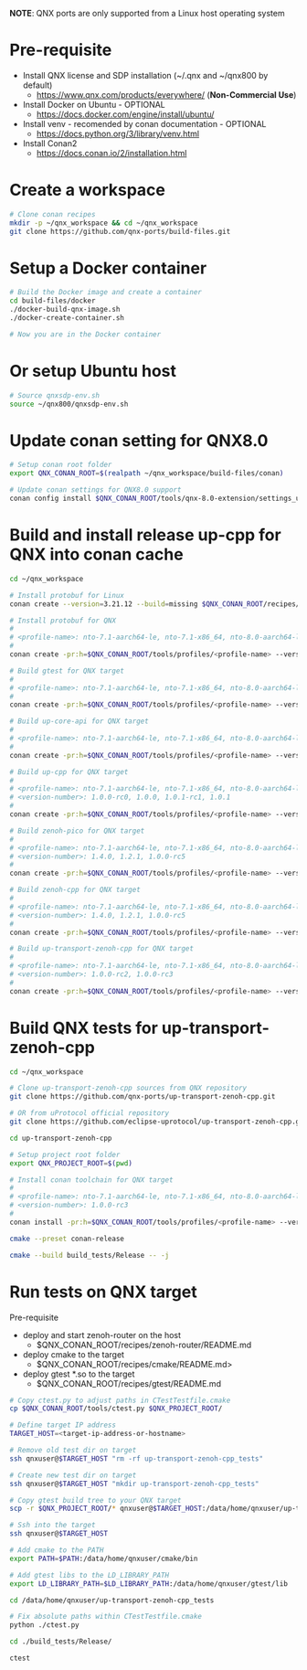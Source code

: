 **NOTE**: QNX ports are only supported from a Linux host operating system


# Pre-requisite

* Install QNX license and SDP installation (~/.qnx and ~/qnx800 by default)
  - https://www.qnx.com/products/everywhere/ (**Non-Commercial Use**)
* Install Docker on Ubuntu - OPTIONAL
  - https://docs.docker.com/engine/install/ubuntu/
* Install venv - recomended by conan documentation - OPTIONAL
  - https://docs.python.org/3/library/venv.html
* Install Conan2
  - https://docs.conan.io/2/installation.html

# Create a workspace

```bash
# Clone conan recipes
mkdir -p ~/qnx_workspace && cd ~/qnx_workspace
git clone https://github.com/qnx-ports/build-files.git
```

# Setup a Docker container
```bash
# Build the Docker image and create a container
cd build-files/docker
./docker-build-qnx-image.sh
./docker-create-container.sh

# Now you are in the Docker container
```

# Or setup Ubuntu host
```bash
# Source qnxsdp-env.sh
source ~/qnx800/qnxsdp-env.sh
```

# Update conan setting for QNX8.0
```bash
# Setup conan root folder
export QNX_CONAN_ROOT=$(realpath ~/qnx_workspace/build-files/conan)

# Update conan settings for QNX8.0 support
conan config install $QNX_CONAN_ROOT/tools/qnx-8.0-extension/settings_user.yml
```

# Build and install release up-cpp for QNX into conan cache

```bash
cd ~/qnx_workspace

# Install protobuf for Linux
conan create --version=3.21.12 --build=missing $QNX_CONAN_ROOT/recipes/protobuf/all

# Install protobuf for QNX
#
# <profile-name>: nto-7.1-aarch64-le, nto-7.1-x86_64, nto-8.0-aarch64-le, nto-8.0-x86_64
#
conan create -pr:h=$QNX_CONAN_ROOT/tools/profiles/<profile-name> --version=3.21.12 --build=missing $QNX_CONAN_ROOT/recipes/protobuf/all

# Build gtest for QNX target
#
# <profile-name>: nto-7.1-aarch64-le, nto-7.1-x86_64, nto-8.0-aarch64-le, nto-8.0-x86_64
#
conan create -pr:h=$QNX_CONAN_ROOT/tools/profiles/<profile-name> --version=1.14.0 $QNX_CONAN_ROOT/recipes/gtest/all

# Build up-core-api for QNX target
#
# <profile-name>: nto-7.1-aarch64-le, nto-7.1-x86_64, nto-8.0-aarch64-le, nto-8.0-x86_64
#
conan create -pr:h=$QNX_CONAN_ROOT/tools/profiles/<profile-name> --version=1.6.0-alpha2 $QNX_CONAN_ROOT/recipes/up-core-api/release

# Build up-cpp for QNX target
#
# <profile-name>: nto-7.1-aarch64-le, nto-7.1-x86_64, nto-8.0-aarch64-le, nto-8.0-x86_64
# <version-number>: 1.0.0-rc0, 1.0.0, 1.0.1-rc1, 1.0.1
#
conan create -pr:h=$QNX_CONAN_ROOT/tools/profiles/<profile-name> --version=1.0.1 --build=missing $QNX_CONAN_ROOT/recipes/up-cpp/release

# Build zenoh-pico for QNX target
#
# <profile-name>: nto-7.1-aarch64-le, nto-7.1-x86_64, nto-8.0-aarch64-le, nto-8.0-x86_64
# <version-number>: 1.4.0, 1.2.1, 1.0.0-rc5
#
conan create -pr:h=$QNX_CONAN_ROOT/tools/profiles/<profile-name> --version=1.0.0-rc5 $QNX_CONAN_ROOT/recipes/zenoh-pico/release

# Build zenoh-cpp for QNX target
#
# <profile-name>: nto-7.1-aarch64-le, nto-7.1-x86_64, nto-8.0-aarch64-le, nto-8.0-x86_64
# <version-number>: 1.4.0, 1.2.1, 1.0.0-rc5
#
conan create -pr:h=$QNX_CONAN_ROOT/tools/profiles/<profile-name> --version=1.0.0-rc5 $QNX_CONAN_ROOT/recipes/zenoh-cpp/release

# Build up-transport-zenoh-cpp for QNX target
#
# <profile-name>: nto-7.1-aarch64-le, nto-7.1-x86_64, nto-8.0-aarch64-le, nto-8.0-x86_64
# <version-number>: 1.0.0-rc2, 1.0.0-rc3
#
conan create -pr:h=$QNX_CONAN_ROOT/tools/profiles/<profile-name> --version=1.0.0-rc3 --build=missing $QNX_CONAN_ROOT/recipes/up-transport-zenoh-cpp/release
```

# Build QNX tests for up-transport-zenoh-cpp
```bash
cd ~/qnx_workspace

# Clone up-transport-zenoh-cpp sources from QNX repository
git clone https://github.com/qnx-ports/up-transport-zenoh-cpp.git

# OR from uProtocol official repository
git clone https://github.com/eclipse-uprotocol/up-transport-zenoh-cpp.git

cd up-transport-zenoh-cpp

# Setup project root folder
export QNX_PROJECT_ROOT=$(pwd)

# Install conan toolchain for QNX target
#
# <profile-name>: nto-7.1-aarch64-le, nto-7.1-x86_64, nto-8.0-aarch64-le, nto-8.0-x86_64
# <version-number>: 1.0.0-rc3
#
conan install -pr:h=$QNX_CONAN_ROOT/tools/profiles/<profile-name> --version=<version-number> --build=missing $QNX_CONAN_ROOT/recipes/up-transport-zenoh-cpp/tests

cmake --preset conan-release

cmake --build build_tests/Release -- -j
```

# Run tests on QNX target

Pre-requisite

* deploy and start zenoh-router on the host
  - $QNX_CONAN_ROOT/recipes/zenoh-router/README.md
* deploy cmake to the target
  - $QNX_CONAN_ROOT/recipes/cmake/README.md>
* deploy gtest *.so to the target
  - $QNX_CONAN_ROOT/recipes/gtest/README.md

```bash
# Copy ctest.py to adjust paths in CTestTestfile.cmake
cp $QNX_CONAN_ROOT/tools/ctest.py $QNX_PROJECT_ROOT/

# Define target IP address
TARGET_HOST=<target-ip-address-or-hostname>

# Remove old test dir on target
ssh qnxuser@$TARGET_HOST "rm -rf up-transport-zenoh-cpp_tests"

# Create new test dir on target
ssh qnxuser@$TARGET_HOST "mkdir up-transport-zenoh-cpp_tests"

# Copy gtest build tree to your QNX target
scp -r $QNX_PROJECT_ROOT/* qnxuser@$TARGET_HOST:/data/home/qnxuser/up-transport-zenoh-cpp_tests/

# Ssh into the target
ssh qnxuser@$TARGET_HOST

# Add cmake to the PATH
export PATH=$PATH:/data/home/qnxuser/cmake/bin

# Add gtest libs to the LD_LIBRARY_PATH
export LD_LIBRARY_PATH=$LD_LIBRARY_PATH:/data/home/qnxuser/gtest/lib

cd /data/home/qnxuser/up-transport-zenoh-cpp_tests

# Fix absolute paths within CTestTestfile.cmake
python ./ctest.py

cd ./build_tests/Release/

ctest
```
